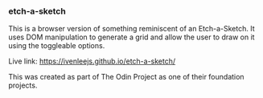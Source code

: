 ### etch-a-sketch

This is a browser version of something reminiscent of an Etch-a-Sketch. It uses DOM manipulation to generate a grid and allow the user to draw on it using the toggleable options.

Live link: https://ivenleejs.github.io/etch-a-sketch/

This was created as part of The Odin Project as one of their foundation projects.